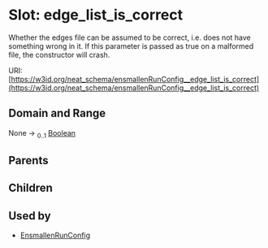 
# Slot: edge_list_is_correct


Whether the edges file can be assumed to be correct, i.e. does not have something wrong in it. If this parameter is passed as true on a malformed file, the constructor will crash.

URI: [https://w3id.org/neat_schema/ensmallenRunConfig__edge_list_is_correct](https://w3id.org/neat_schema/ensmallenRunConfig__edge_list_is_correct)


## Domain and Range

None &#8594;  <sub>0..1</sub> [Boolean](types/Boolean.md)

## Parents


## Children


## Used by

 * [EnsmallenRunConfig](EnsmallenRunConfig.md)
